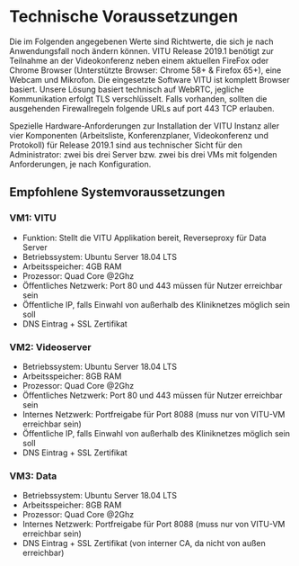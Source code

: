 # Technische Voraussetzungen

<print-header/>

Die im Folgenden angegebenen Werte sind Richtwerte, die sich je nach Anwendungsfall noch ändern können.
VITU Release 2019.1 benötigt zur Teilnahme an der Videokonferenz neben einem aktuellen FireFox oder Chrome Browser (Unterstützte Browser: Chrome 58+ & Firefox 65+), eine Webcam und Mikrofon. Die eingesetzte Software VITU ist komplett Browser basiert. Unsere Lösung basiert technisch auf WebRTC, jegliche Kommunikation erfolgt TLS verschlüsselt. Falls vorhanden, sollten die ausgehenden Firewallregeln folgende URLs auf port 443 TCP erlauben.

Spezielle Hardware-Anforderungen zur Installation der VITU Instanz aller vier Komponenten (Arbeitsliste, Konferenzplaner, Videokonferenz und Protokoll) für Release 2019.1 sind aus technischer Sicht für den Administrator: zwei bis drei Server bzw. zwei bis drei VMs mit folgenden Anforderungen, je nach Konfiguration.

## Empfohlene Systemvoraussetzungen

### VM1: VITU

- Funktion: Stellt die VITU Applikation bereit, Reverseproxy für Data Server
- Betriebssystem: Ubuntu Server 18.04 LTS
- Arbeitsspeicher: 4GB RAM
- Prozessor: Quad Core @2Ghz
- Öffentliches Netzwerk: Port 80 und 443 müssen für Nutzer erreichbar sein
- Öffentliche IP, falls Einwahl von außerhalb des Kliniknetzes möglich sein soll
- DNS Eintrag + SSL Zertifikat

### VM2: Videoserver

- Betriebssystem: Ubuntu Server 18.04 LTS
- Arbeitsspeicher: 8GB RAM
- Prozessor: Quad Core @2Ghz
- Öffentliches Netzwerk: Port 80 und 443 müssen für Nutzer erreichbar sein
- Internes Netzwerk: Portfreigabe für Port 8088 (muss nur von VITU-VM erreichbar sein)
- Öffentliche IP, falls Einwahl von außerhalb des Kliniknetzes möglich sein soll
- DNS Eintrag + SSL Zertifikat

### VM3: Data

- Betriebssystem: Ubuntu Server 18.04 LTS
- Arbeitsspeicher: 8GB RAM
- Prozessor: Quad Core @2Ghz
- Internes Netzwerk: Portfreigabe für Port 8088 (muss nur von VITU-VM erreichbar sein)
- DNS Eintrag + SSL Zertifikat (von interner CA, da nicht von außen erreichbar)

<pdf-download />
